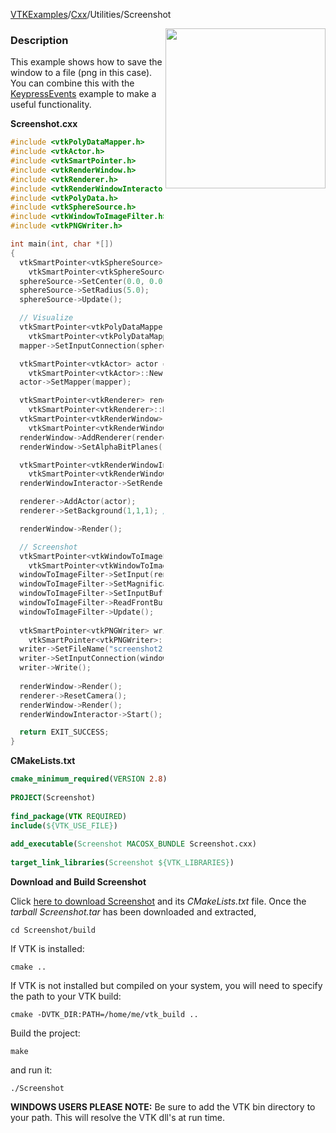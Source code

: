 [VTKExamples](/index/)/[Cxx](/Cxx)/Utilities/Screenshot

<img align="right" src="https://github.com/lorensen/VTKExamples/blob/gh-pages/Testing/Baseline/Utilities/TestScreenshot.png?raw=true" width="256" />

### Description
This example shows how to save the window to a file (png in this case). You can combine this with the [KeypressEvents](Interaction/KeypressEvents) example to make a useful functionality.

**Screenshot.cxx**
```c++
#include <vtkPolyDataMapper.h>
#include <vtkActor.h>
#include <vtkSmartPointer.h>
#include <vtkRenderWindow.h>
#include <vtkRenderer.h>
#include <vtkRenderWindowInteractor.h>
#include <vtkPolyData.h>
#include <vtkSphereSource.h>
#include <vtkWindowToImageFilter.h>
#include <vtkPNGWriter.h>

int main(int, char *[])
{
  vtkSmartPointer<vtkSphereSource> sphereSource = 
    vtkSmartPointer<vtkSphereSource>::New();
  sphereSource->SetCenter(0.0, 0.0, 0.0);
  sphereSource->SetRadius(5.0);
  sphereSource->Update();

  // Visualize
  vtkSmartPointer<vtkPolyDataMapper> mapper = 
    vtkSmartPointer<vtkPolyDataMapper>::New();
  mapper->SetInputConnection(sphereSource->GetOutputPort());

  vtkSmartPointer<vtkActor> actor = 
    vtkSmartPointer<vtkActor>::New();
  actor->SetMapper(mapper);

  vtkSmartPointer<vtkRenderer> renderer = 
    vtkSmartPointer<vtkRenderer>::New();
  vtkSmartPointer<vtkRenderWindow> renderWindow = 
    vtkSmartPointer<vtkRenderWindow>::New();
  renderWindow->AddRenderer(renderer);
  renderWindow->SetAlphaBitPlanes(1); //enable usage of alpha channel

  vtkSmartPointer<vtkRenderWindowInteractor> renderWindowInteractor = 
    vtkSmartPointer<vtkRenderWindowInteractor>::New();
  renderWindowInteractor->SetRenderWindow(renderWindow);

  renderer->AddActor(actor);
  renderer->SetBackground(1,1,1); // Background color white

  renderWindow->Render();

  // Screenshot  
  vtkSmartPointer<vtkWindowToImageFilter> windowToImageFilter = 
    vtkSmartPointer<vtkWindowToImageFilter>::New();
  windowToImageFilter->SetInput(renderWindow);
  windowToImageFilter->SetMagnification(3); //set the resolution of the output image (3 times the current resolution of vtk render window)
  windowToImageFilter->SetInputBufferTypeToRGBA(); //also record the alpha (transparency) channel
  windowToImageFilter->ReadFrontBufferOff(); // read from the back buffer
  windowToImageFilter->Update();
  
  vtkSmartPointer<vtkPNGWriter> writer = 
    vtkSmartPointer<vtkPNGWriter>::New();
  writer->SetFileName("screenshot2.png");
  writer->SetInputConnection(windowToImageFilter->GetOutputPort());
  writer->Write();
  
  renderWindow->Render();  
  renderer->ResetCamera();
  renderWindow->Render();
  renderWindowInteractor->Start();

  return EXIT_SUCCESS;
}
```
**CMakeLists.txt**
```cmake
cmake_minimum_required(VERSION 2.8)
 
PROJECT(Screenshot)
 
find_package(VTK REQUIRED)
include(${VTK_USE_FILE})
 
add_executable(Screenshot MACOSX_BUNDLE Screenshot.cxx)
 
target_link_libraries(Screenshot ${VTK_LIBRARIES})
```

**Download and Build Screenshot**

Click [here to download Screenshot](https://github.com/lorensen/VTKWikiExamplesTarballs/raw/master/Screenshot.tar) and its *CMakeLists.txt* file.
Once the *tarball Screenshot.tar* has been downloaded and extracted,
```
cd Screenshot/build 
```
If VTK is installed:
```
cmake ..
```
If VTK is not installed but compiled on your system, you will need to specify the path to your VTK build:
```
cmake -DVTK_DIR:PATH=/home/me/vtk_build ..
```
Build the project:
```
make
```
and run it:
```
./Screenshot
```
**WINDOWS USERS PLEASE NOTE:** Be sure to add the VTK bin directory to your path. This will resolve the VTK dll's at run time.

